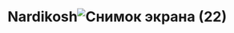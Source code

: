 # Nardikosh![Снимок экрана (22)](https://github.com/KalmahambetNardina/Nardikosh/assets/145662631/257b24ef-267b-43cd-bb42-6bb31f96acbd)

